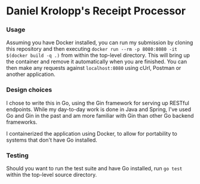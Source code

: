 # Daniel Krolopp's Receipt Processor

### Usage
Assuming you have Docker installed, you can run my submission by
cloning this repository and then executing
`docker run --rm -p 8080:8080 -it $(docker build -q .)` from
within the top-level directory. This will bring up the container and 
remove it automatically when you are finished. You can then make any 
requests against `localhost:8080` using cUrl, Postman or another application.

### Design choices
I chose to write this in Go, using the Gin framework for serving up RESTful
endpoints. While my day-to-day work is done in Java and Spring, I've used
Go and Gin in the past and am more familiar with Gin than other Go
backend frameworks.

I containerized the application using Docker, to allow for portability to
systems that don't have Go installed.

### Testing
Should you want to run the test suite and have Go installed, run
`go test` within the top-level source directory.
